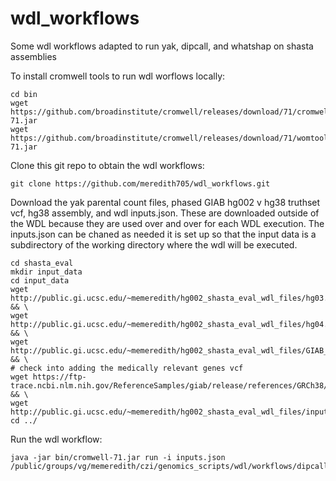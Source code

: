 # wdl_workflows

Some wdl workflows adapted to run yak, dipcall, and whatshap on shasta assemblies

To install cromwell tools to run wdl worflows locally:
```
cd bin
wget https://github.com/broadinstitute/cromwell/releases/download/71/cromwell-71.jar
wget https://github.com/broadinstitute/cromwell/releases/download/71/womtool-71.jar
```
Clone this git repo to obtain the wdl workflows:
```
git clone https://github.com/meredith705/wdl_workflows.git
```
Download the yak parental count files, phased GIAB hg002 v hg38 truthset vcf, hg38 assembly, and wdl inputs.json. These are downloaded outside of the WDL because they are used over and over for each WDL execution. 
The inputs.json can be chaned as needed it is set up so that the input data is a subdirectory of the working directory where the wdl will be executed.
```
cd shasta_eval
mkdir input_data
cd input_data
wget http://public.gi.ucsc.edu/~memeredith/hg002_shasta_eval_wdl_files/hg03.hiseq.k31.pe.yak && \
wget http://public.gi.ucsc.edu/~memeredith/hg002_shasta_eval_wdl_files/hg04.hiseq.k31.pe.yak && \
wget http://public.gi.ucsc.edu/~memeredith/hg002_shasta_eval_wdl_files/GIAB_HG002_GRCh38_1_22_v4.2.1_phased.vcf && \
# check into adding the medically relevant genes vcf
wget https://ftp-trace.ncbi.nlm.nih.gov/ReferenceSamples/giab/release/references/GRCh38/GCA_000001405.15_GRCh38_no_alt_analysis_set_maskedGRC_exclusions_v2.fasta.gz && \
wget http://public.gi.ucsc.edu/~memeredith/hg002_shasta_eval_wdl_files/inputs.json
cd ../
```

Run the wdl workflow:
```
java -jar bin/cromwell-71.jar run -i inputs.json /public/groups/vg/memeredith/czi/genomics_scripts/wdl/workflows/dipcall_and_whatshap.wdl

```

